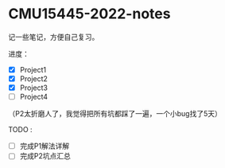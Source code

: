 ﻿# CMU15445-2022-notes

记一些笔记，方便自己复习。

进度：

* [x] Project1
* [x] Project2
* [x] Project3
* [ ] Project4

（P2太折磨人了，我觉得把所有坑都踩了一遍，一个小bug找了5天）


TODO :
* [ ] 完成P1解法详解
* [ ] 完成P2坑点汇总
